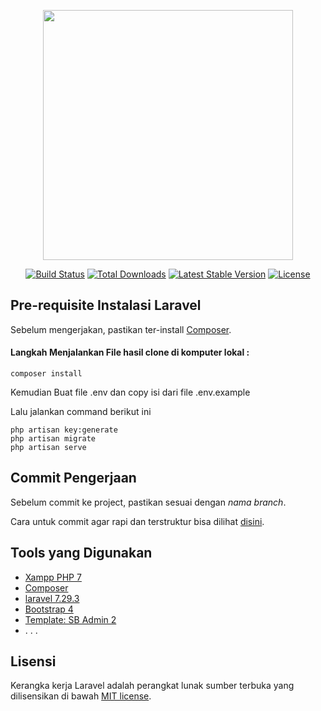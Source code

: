 <p align="center"><a href="https://laravel.com" target="_blank"><img src="https://raw.githubusercontent.com/laravel/art/master/logo-lockup/5%20SVG/2%20CMYK/1%20Full%20Color/laravel-logolockup-cmyk-red.svg" width="400"></a></p>

<p align="center">
<a href="https://travis-ci.org/laravel/framework"><img src="https://travis-ci.org/laravel/framework.svg" alt="Build Status"></a>
<a href="https://packagist.org/packages/laravel/framework"><img src="https://poser.pugx.org/laravel/framework/d/total.svg" alt="Total Downloads"></a>
<a href="https://packagist.org/packages/laravel/framework"><img src="https://poser.pugx.org/laravel/framework/v/stable.svg" alt="Latest Stable Version"></a>
<a href="https://packagist.org/packages/laravel/framework"><img src="https://poser.pugx.org/laravel/framework/license.svg" alt="License"></a>
</p>

## Pre-requisite Instalasi Laravel

Sebelum mengerjakan, pastikan ter-install [Composer](https://getcomposer.org/).

#### Langkah Menjalankan File hasil clone di komputer lokal :

```
composer install
```

Kemudian Buat file .env dan copy isi dari file .env.example

Lalu jalankan command berikut ini

```
php artisan key:generate
php artisan migrate
php artisan serve
```

## Commit Pengerjaan

Sebelum commit ke project, pastikan sesuai dengan _nama branch_.

Cara untuk commit agar rapi dan terstruktur bisa dilihat [disini](https://github.com/burhanahmeed/cara-kontribusi-open-source).

## Tools yang Digunakan

- [Xampp PHP 7](https://www.apachefriends.org/download.html)
- [Composer](https://getcomposer.org/)
- [laravel 7.29.3](https://laravel.com/docs/7.x)
- [Bootstrap 4](https://getbootstrap.com/)
- [Template: SB Admin 2](https://startbootstrap.com/theme/sb-admin-2)
- . . .

## Lisensi

Kerangka kerja Laravel adalah perangkat lunak sumber terbuka yang dilisensikan di bawah [MIT license](https://opensource.org/licenses/MIT).
